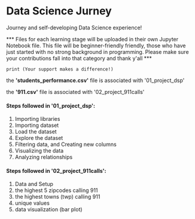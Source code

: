 # Data Science Jurney
Journey and self-developing Data Science experience! 

*** Files for each learning stage will be uploaded in their own Jupyter Notebook file. 
    This file will be beginner-friendly friendly, those who have just started with no strong background in programming.
    Please make sure your contributions fall into that category and thank y'all ***
    
    print (Your support makes a difference!)
    
    
the **'students_performance.csv'** file is associated with '01_project_dsp'

the **'911.csv'** file is associated with '02_project_911calls'

#### Steps followed in '01_project_dsp':

1. Importing libraries
2. Importing dataset
3. Load the dataset
4. Explore the dataset
5. Filtering data, and Creating new columns
6. Visualizing the data
7. Analyzing relationships


#### Steps followed in '02_project_911calls':
1. Data and Setup
2. the highest 5 zipcodes calling 911
3. the highest towns (twp) calling 911
4. unique values
5. data visualization (bar plot)
